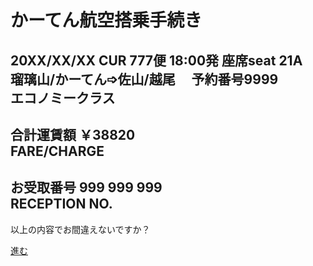# かーてん航空搭乗手続き
## 20XX/XX/XX CUR 777便 18:00発 座席seat 21A<br>瑠璃山/かーてん➩佐山/越尾　 予約番号9999<br>エコノミークラス
## 合計運賃額 ￥38820<br>FARE/CHARGE
## お受取番号 999 999 999<br>RECEPTION NO.
以上の内容でお間違えないですか？<br>

[進む](https://curtainch.github.io/curtain-airlines/syuryou.md)
